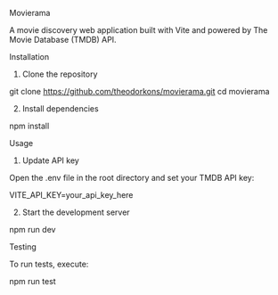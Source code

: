 Movierama

A movie discovery web application built with Vite and powered by The Movie Database (TMDB) API.

Installation

1. Clone the repository

git clone https://github.com/theodorkons/movierama.git
cd movierama

2. Install dependencies

npm install

Usage

1. Update API key

Open the .env file in the root directory and set your TMDB API key:

VITE_API_KEY=your_api_key_here

2. Start the development server

npm run dev

Testing

To run tests, execute:

npm run test
